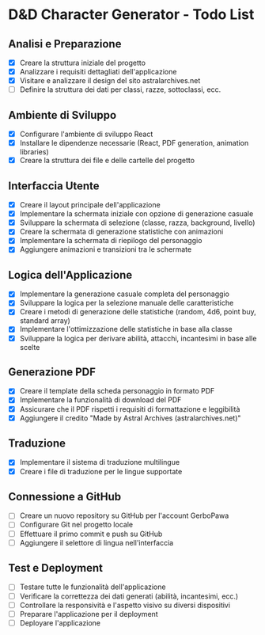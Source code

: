 # D&D Character Generator - Todo List

## Analisi e Preparazione
- [x] Creare la struttura iniziale del progetto
- [x] Analizzare i requisiti dettagliati dell'applicazione
- [x] Visitare e analizzare il design del sito astralarchives.net
- [ ] Definire la struttura dei dati per classi, razze, sottoclassi, ecc.

## Ambiente di Sviluppo
- [x] Configurare l'ambiente di sviluppo React
- [x] Installare le dipendenze necessarie (React, PDF generation, animation libraries)
- [x] Creare la struttura dei file e delle cartelle del progetto

## Interfaccia Utente
- [x] Creare il layout principale dell'applicazione
- [x] Implementare la schermata iniziale con opzione di generazione casuale
- [x] Sviluppare la schermata di selezione (classe, razza, background, livello)
- [x] Creare la schermata di generazione statistiche con animazioni
- [x] Implementare la schermata di riepilogo del personaggio
- [x] Aggiungere animazioni e transizioni tra le schermate

## Logica dell'Applicazione
- [x] Implementare la generazione casuale completa del personaggio
- [x] Sviluppare la logica per la selezione manuale delle caratteristiche
- [x] Creare i metodi di generazione delle statistiche (random, 4d6, point buy, standard array)
- [x] Implementare l'ottimizzazione delle statistiche in base alla classe
- [x] Sviluppare la logica per derivare abilità, attacchi, incantesimi in base alle scelte

## Generazione PDF
- [x] Creare il template della scheda personaggio in formato PDF
- [x] Implementare la funzionalità di download del PDF
- [x] Assicurare che il PDF rispetti i requisiti di formattazione e leggibilità
- [x] Aggiungere il credito "Made by Astral Archives (astralarchives.net)"

## Traduzione
- [x] Implementare il sistema di traduzione multilingue
- [x] Creare i file di traduzione per le lingue supportate

## Connessione a GitHub
- [ ] Creare un nuovo repository su GitHub per l'account GerboPawa
- [ ] Configurare Git nel progetto locale
- [ ] Effettuare il primo commit e push su GitHub
- [ ] Aggiungere il selettore di lingua nell'interfaccia

## Test e Deployment
- [ ] Testare tutte le funzionalità dell'applicazione
- [ ] Verificare la correttezza dei dati generati (abilità, incantesimi, ecc.)
- [ ] Controllare la responsività e l'aspetto visivo su diversi dispositivi
- [ ] Preparare l'applicazione per il deployment
- [ ] Deployare l'applicazione
